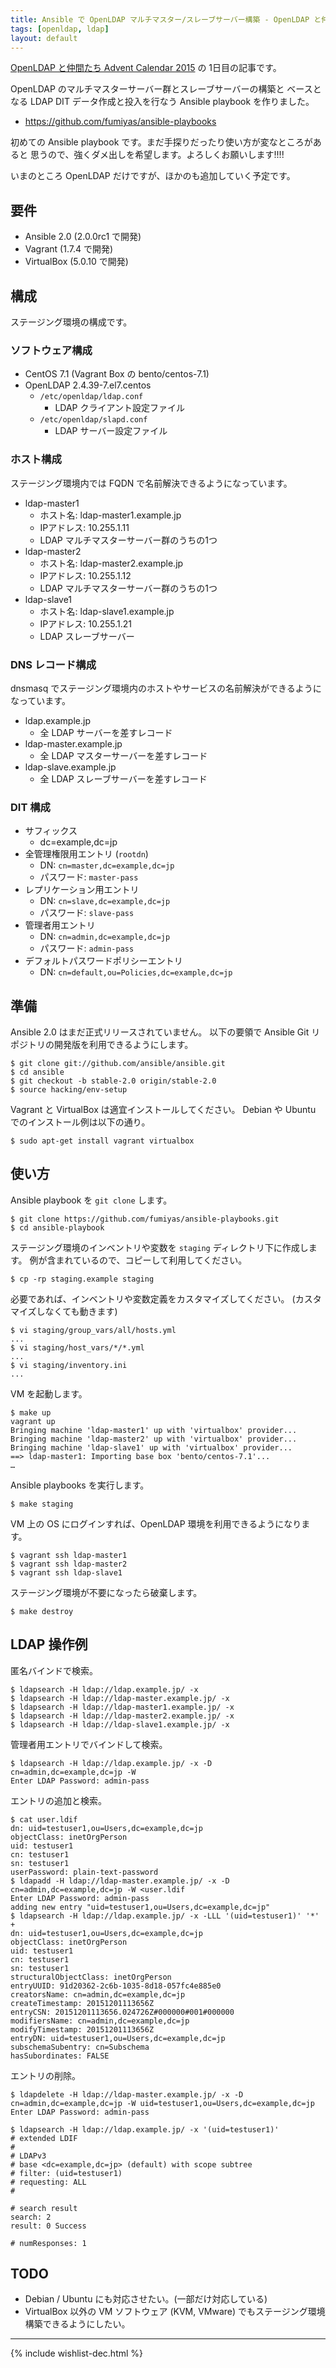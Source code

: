 ```yaml
---
title: Ansible で OpenLDAP マルチマスター/スレーブサーバー構築 - OpenLDAP と仲間たち Advent Calendar 2015
tags: [openldap, ldap]
layout: default
---
```


[OpenLDAP と仲間たち Advent Calendar 2015](http://qiita.com/advent-calendar/2015/openldap) の 1日目の記事です。

OpenLDAP のマルチマスターサーバー群とスレーブサーバーの構築と
ベースとなる LDAP DIT データ作成と投入を行なう Ansible playbook を作りました。

  * https://github.com/fumiyas/ansible-playbooks

初めての Ansible playbook です。まだ手探りだったり使い方が変なところがあると
思うので、強くダメ出しを希望します。よろしくお願いします!!!!

いまのところ OpenLDAP だけですが、ほかのも追加していく予定です。

要件
----------------------------------------------------------------------

  * Ansible 2.0 (2.0.0rc1 で開発)
  * Vagrant (1.7.4 で開発)
  * VirtualBox (5.0.10 で開発)

構成
----------------------------------------------------------------------

ステージング環境の構成です。

### ソフトウェア構成

  * CentOS 7.1 (Vagrant Box の bento/centos-7.1)
  * OpenLDAP 2.4.39-7.el7.centos
    * `/etc/openldap/ldap.conf`
      * LDAP クライアント設定ファイル
    * `/etc/openldap/slapd.conf`
      * LDAP サーバー設定ファイル

### ホスト構成

ステージング環境内では FQDN で名前解決できるようになっています。

  * ldap-master1
    * ホスト名: ldap-master1.example.jp
    * IPアドレス: 10.255.1.11
    * LDAP マルチマスターサーバー群のうちの1つ
  * ldap-master2
    * ホスト名: ldap-master2.example.jp
    * IPアドレス: 10.255.1.12
    * LDAP マルチマスターサーバー群のうちの1つ
  * ldap-slave1
    * ホスト名: ldap-slave1.example.jp
    * IPアドレス: 10.255.1.21
    * LDAP スレーブサーバー

### DNS レコード構成

dnsmasq
でステージング環境内のホストやサービスの名前解決ができるようになっています。

  * ldap.example.jp
    * 全 LDAP サーバーを差すレコード
  * ldap-master.example.jp
    * 全 LDAP マスターサーバーを差すレコード
  * ldap-slave.example.jp
    * 全 LDAP スレーブサーバーを差すレコード

### DIT 構成

  * サフィックス
    * dc=example,dc=jp
  * 全管理権限用エントリ (`rootdn`)
    * DN: `cn=master,dc=example,dc=jp`
    * パスワード: `master-pass`
  * レプリケーション用エントリ
    * DN: `cn=slave,dc=example,dc=jp`
    * パスワード: `slave-pass`
  * 管理者用エントリ
    * DN: `cn=admin,dc=example,dc=jp`
    * パスワード: `admin-pass`
  * デフォルトパスワードポリシーエントリ
    * DN: `cn=default,ou=Policies,dc=example,dc=jp`

準備
----------------------------------------------------------------------

Ansible 2.0 はまだ正式リリースされていません。
以下の要領で Ansible Git リポジトリの開発版を利用できるようにします。

```console
$ git clone git://github.com/ansible/ansible.git
$ cd ansible
$ git checkout -b stable-2.0 origin/stable-2.0
$ source hacking/env-setup
```

Vagrant と VirtualBox は適宜インストールしてください。
Debian や Ubuntu でのインストール例は以下の通り。

```console
$ sudo apt-get install vagrant virtualbox
```

使い方
----------------------------------------------------------------------

Ansible playbook を `git clone` します。

```console
$ git clone https://github.com/fumiyas/ansible-playbooks.git
$ cd ansible-playbook
```

ステージング環境のインベントリや変数を `staging` ディレクトリ下に作成します。
例が含まれているので、コピーして利用してください。

```console
$ cp -rp staging.example staging
```

必要であれば、インベントリや変数定義をカスタマイズしてください。
(カスタマイズしなくても動きます)

```console
$ vi staging/group_vars/all/hosts.yml
...
$ vi staging/host_vars/*/*.yml
...
$ vi staging/inventory.ini
...
```

VM を起動します。

```console
$ make up
vagrant up
Bringing machine 'ldap-master1' up with 'virtualbox' provider...
Bringing machine 'ldap-master2' up with 'virtualbox' provider...
Bringing machine 'ldap-slave1' up with 'virtualbox' provider...
==> ldap-master1: Importing base box 'bento/centos-7.1'...
…
```

Ansible playbooks を実行します。

```console
$ make staging
```

VM 上の OS にログインすれば、OpenLDAP 環境を利用できるようになります。

```console
$ vagrant ssh ldap-master1
$ vagrant ssh ldap-master2
$ vagrant ssh ldap-slave1
```

ステージング環境が不要になったら破棄します。

```console
$ make destroy
```

LDAP 操作例
----------------------------------------------------------------------

匿名バインドで検索。

```console
$ ldapsearch -H ldap://ldap.example.jp/ -x
$ ldapsearch -H ldap://ldap-master.example.jp/ -x
$ ldapsearch -H ldap://ldap-master1.example.jp/ -x
$ ldapsearch -H ldap://ldap-master2.example.jp/ -x
$ ldapsearch -H ldap://ldap-slave1.example.jp/ -x
```

管理者用エントリでバインドして検索。

```console
$ ldapsearch -H ldap://ldap.example.jp/ -x -D cn=admin,dc=example,dc=jp -W
Enter LDAP Password: admin-pass
```

エントリの追加と検索。

```console
$ cat user.ldif
dn: uid=testuser1,ou=Users,dc=example,dc=jp
objectClass: inetOrgPerson
uid: testuser1
cn: testuser1
sn: testuser1
userPassword: plain-text-password
$ ldapadd -H ldap://ldap-master.example.jp/ -x -D cn=admin,dc=example,dc=jp -W <user.ldif
Enter LDAP Password: admin-pass
adding new entry "uid=testuser1,ou=Users,dc=example,dc=jp"
$ ldapsearch -H ldap://ldap.example.jp/ -x -LLL '(uid=testuser1)' '*' +
dn: uid=testuser1,ou=Users,dc=example,dc=jp
objectClass: inetOrgPerson
uid: testuser1
cn: testuser1
sn: testuser1
structuralObjectClass: inetOrgPerson
entryUUID: 91d20362-2c6b-1035-8d18-057fc4e885e0
creatorsName: cn=admin,dc=example,dc=jp
createTimestamp: 20151201113656Z
entryCSN: 20151201113656.024726Z#000000#001#000000
modifiersName: cn=admin,dc=example,dc=jp
modifyTimestamp: 20151201113656Z
entryDN: uid=testuser1,ou=Users,dc=example,dc=jp
subschemaSubentry: cn=Subschema
hasSubordinates: FALSE
```

エントリの削除。

```console
$ ldapdelete -H ldap://ldap-master.example.jp/ -x -D cn=admin,dc=example,dc=jp -W uid=testuser1,ou=Users,dc=example,dc=jp
Enter LDAP Password: admin-pass

$ ldapsearch -H ldap://ldap.example.jp/ -x '(uid=testuser1)'
# extended LDIF
#
# LDAPv3
# base <dc=example,dc=jp> (default) with scope subtree
# filter: (uid=testuser1)
# requesting: ALL
#

# search result
search: 2
result: 0 Success

# numResponses: 1
```

TODO
----------------------------------------------------------------------

  * Debian / Ubuntu にも対応させたい。(一部だけ対応している)
  * VirtualBox 以外の VM ソフトウェア (KVM, VMware)
    でもステージング環境構築できるようにしたい。

* * *

{% include wishlist-dec.html %}

